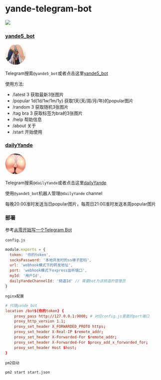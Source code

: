 # yande-telegram-bot

<a href="https://yande.re"><img src="https://assets.yande.re/assets/logo_small-418e8d5ec0229f274edebe4af43b01aa29ed83b715991ba14bb41ba06b5b57b5.png"></a>


### [yande5_bot](https://t.me/yande5_bot)

<img src="./bot.jpg" width="66" style="border-radius: 50%;">

Telegram搜索`@yande5_bot`或者点击这里[yande5_bot](https://t.me/yande5_bot)

使用方法:
* /latest 3 获取最新3张图片
* /popular 1d(1d/1w/1m/1y) 获取1天(天/周/月/年)的popular图片
* /random 3 获取随机3张图片
* /tag bra 3 获取标签为bra的3张图片
* /help 帮助信息
* /about 关于
* /start 开始使用

### [dailyYande](https://t.me/dailyYande)

<img src="./channel.jpg" width="66" style="border-radius: 50%;">

Telegram搜索`@dailyYande`或者点击这里[dailyYande](https://t.me/dailyYande)

使用`@yande5_bot`机器人管理`@dailyYande` channel

每晚20:00准时发送当日popular图片，每周日21:00准时发送本周popular图片


### 部署
参考[从零开始写一个Telegram Bot](http://anata.me/2019/03/30/%E4%BB%8E%E9%9B%B6%E5%BC%80%E5%A7%8B%E5%86%99%E4%B8%80%E4%B8%AATelegram-Bot/#%E7%BA%BF%E4%B8%8A%E9%83%A8%E7%BD%B2)

`config.js`
```javascript
module.exports = {
  token: '你的token',
  socksPassword: '本地开发时的ss梯子密码',
  url: 'webhook模式下的转发地址',
  port: 'webhook模式下express监听端口',
  myId: '用户Id',
  dailyYandeChannelId: '频道Id' // 需要bot为该频道的管理员
}
```

`nginx配置`
```conf
# 代理yande bot
location /bot${你的token} {
    proxy_pass http://127.0.0.1:9000; # 对应config.js里面的port端口
    proxy_http_version 1.1;
    proxy_set_header X_FORWARDED_PROTO https;
    proxy_set_header X-Real-IP $remote_addr;
    proxy_set_header X-Forwarded-For $remote_addr;
    proxy_set_header X-Forwarded-For $proxy_add_x_forwarded_for;
    proxy_set_header Host $host;
}
```

`pm2启动`
```bash
pm2 start start.json
```